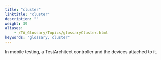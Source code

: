 ```yaml
--- 
title: "cluster"
linktitle: "cluster"
description: ""
weight: 39
aliases: 
    - /TA_Glossary/Topics/glossaryCluster.html
keywords: "glossary, cluster"
---
```


In mobile testing, a TestArchitect controller and the devices attached to it.

